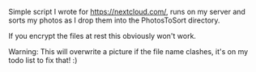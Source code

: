 Simple script I wrote for https://nextcloud.com/, runs on my server and sorts my photos as I drop them into the PhotosToSort directory.

If you encrypt the files at rest this obviously won't work.

Warning: This will overwrite a picture if the file name clashes, it's on my todo list to fix that! :)
